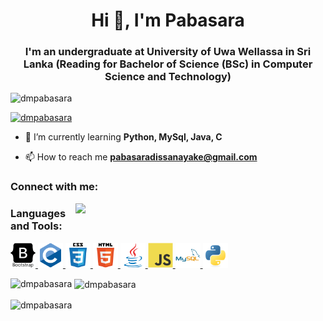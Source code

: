 <h1 align="center">Hi 👋, I'm Pabasara</h1>
<h3 align="center">I'm an undergraduate at University of Uwa Wellassa in Sri Lanka (Reading for Bachelor of Science (BSc) in
Computer Science and Technology)</h3>


<p align="left"> <img src="https://komarev.com/ghpvc/?username=dmpabasara&label=Profile%20views&color=0e75b6&style=flat" alt="dmpabasara" /> </p>

<p align="left"> <a href="https://github.com/ryo-ma/github-profile-trophy"><img src="https://github-profile-trophy.vercel.app/?username=dmpabasara" alt="dmpabasara" /></a> </p>

- 🌱 I’m currently learning **Python, MySql, Java, C**

- 📫 How to reach me **pabasaradissanayake@gmail.com**

<h3 align="left">Connect with me:</h3>
<p align="left">
</p>
<img src="https://i.gifer.com/JXA0.gif" align="right" width="400">

<h3 align="left">Languages and Tools:</h3>
<p align="left"> <a href="https://getbootstrap.com" target="_blank" rel="noreferrer"> <img src="https://raw.githubusercontent.com/devicons/devicon/master/icons/bootstrap/bootstrap-plain-wordmark.svg" alt="bootstrap" width="40" height="40"/> </a> <a href="https://www.cprogramming.com/" target="_blank" rel="noreferrer"> <img src="https://raw.githubusercontent.com/devicons/devicon/master/icons/c/c-original.svg" alt="c" width="40" height="40"/> </a> <a href="https://www.w3schools.com/css/" target="_blank" rel="noreferrer"> <img src="https://raw.githubusercontent.com/devicons/devicon/master/icons/css3/css3-original-wordmark.svg" alt="css3" width="40" height="40"/> </a> <a href="https://www.w3.org/html/" target="_blank" rel="noreferrer"> <img src="https://raw.githubusercontent.com/devicons/devicon/master/icons/html5/html5-original-wordmark.svg" alt="html5" width="40" height="40"/> </a> <a href="https://www.java.com" target="_blank" rel="noreferrer"> <img src="https://raw.githubusercontent.com/devicons/devicon/master/icons/java/java-original.svg" alt="java" width="40" height="40"/> </a> <a href="https://developer.mozilla.org/en-US/docs/Web/JavaScript" target="_blank" rel="noreferrer"> <img src="https://raw.githubusercontent.com/devicons/devicon/master/icons/javascript/javascript-original.svg" alt="javascript" width="40" height="40"/> </a> <a href="https://www.mysql.com/" target="_blank" rel="noreferrer"> <img src="https://raw.githubusercontent.com/devicons/devicon/master/icons/mysql/mysql-original-wordmark.svg" alt="mysql" width="40" height="40"/> </a> <a href="https://www.python.org" target="_blank" rel="noreferrer"> <img src="https://raw.githubusercontent.com/devicons/devicon/master/icons/python/python-original.svg" alt="python" width="40" height="40"/> </a> </p>

<p><img align="left" src="https://github-readme-stats.vercel.app/api/top-langs?username=dmpabasara&show_icons=true&locale=en&layout=compact" alt="dmpabasara" /></p>

<p>&nbsp;<img align="center" src="https://github-readme-stats.vercel.app/api?username=dmpabasara&show_icons=true&locale=en" alt="dmpabasara" /></p>

<p><img align="center" src="https://github-readme-streak-stats.herokuapp.com/?user=dmpabasara&" alt="dmpabasara" /></p>

